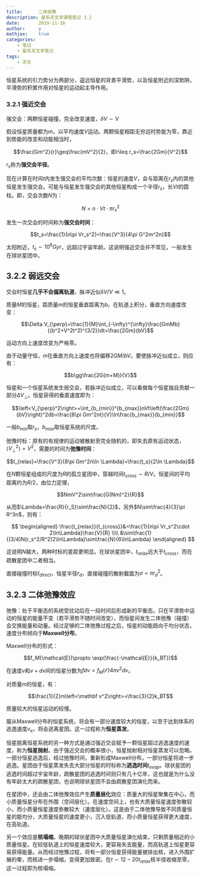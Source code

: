 ```yaml
---
title:      二体弛豫
description: 星系天文学课程笔记 3.2
date:       2019-11-16
author:     y
mathjax:    true
categories:
    - 笔记
    - 星系天文学笔记
tags:
    - 天文
---
```


恒星系统的引力势分为两部分，遥远恒星的背景平滑势，以及恒星附近的深势阱。平滑势的积累作用对恒星的运动起主导作用。

### 3.2.1 强近交会

强交会：两颗恒星碰撞，完全改变速度，$\delta V\sim V$

假设恒星质量都为$m$，以平均速度$V$运动。两颗恒星相距无穷远时势能为零，靠近到势能的改变和动能相当时，

$$\frac{Gm^2}{r}\geq\frac{mV^2}{2}，即r\leq r_s=\frac{2Gm}{V^2}$$

$r_s$称为**强交会半径**。

现在计算在时间$t$内发生强交会的平均次数：恒星的速度$V$，会与距离在$r_s$内的其他恒星发生强交会。可能与恒星发生强交会的其他恒星构成一个半径$r_s$，长$Vt$的圆柱。即，交会次数$N$为：

$$N=n\cdot Vt\cdot\pi r_s^2$$

发生一次交会的时间称为**强交会时间**：

$$t_s=\frac{1}{n\pi Vr_s^2}=\frac{V^3}{4\pi G^2m^2n}$$

太阳附近，$t_s\sim 10^6Gyr$，远超过宇宙年龄。这说明强近交会并不常见，一般发生在球状星团中。

## 3.2.2 弱远交会

交会时恒星**几乎不会偏离轨道**，脉冲近似$\delta V/V\ll 1$。

质量$M$的恒星，距质量$m$的恒星垂直距离为$b$。在轨道上积分，垂直方向速度改变：

$$\Delta V_{\perp}=\frac{1}{M}\int_{-\infty}^{\infty}\frac{GmMb}{(b^2+V^2t^2)^{3/2}}dt=\frac{2Gm}{bV}$$

运动方向上速度改变为严格零。

由于动量守恒，$m$在垂直方向上速度也将偏移$2GM/bV$。要使脉冲近似成立，则应有：

$$b\gg\frac{2G(m+M)}{V}$$

恒星和一个恒星系统发生弱交会，若脉冲近似成立，可以看做每个恒星独自贡献一部分$\Delta V_{\perp}$。恒星获得的垂直速度即为：

$$\left<V_{\perp}^2\right>=\int_{b_{min}}^{b_{max}}nVt\left(\frac{2Gm}{bV}\right)^2db=\frac{8\pi Gm^2nt}{V}\ln\frac{b_{max}}{b_{min}}$$

一般$b_{min}$取$r_s$，$b_{max}$取恒星系统的尺度。

弛豫时标：原有的有规律的运动被散射至完全随机的，即失去原有运动状态，$\left<V_{\perp}^2\right>=V^2$，需要的时间为**弛豫时间**：

$$t_{relax}=\frac{V^3}{8\pi Gm^2n\ln \Lambda}=\frac{t_s}{2\ln \Lambda}$$

在$N$颗恒星组成的尺度为$R$的孤立星团中，穿越时间$t_{cross}\sim R/V$。恒星间的平均距离约为$R/2$，由位力定理，

$$NmV^2\sim\frac{G(Nm)^2}{R}$$

从而$\Lambda=\frac{R}{r_S}\sim\frac{N}{2}$，另外$N\sim\frac{4}{3}\pi R^3n$，则有：

$$
\begin{aligned}
\frac{t_{relax}}{t_{cross}}&=\frac{1}{n\pi Vr_s^2\cdot 2\ln\Lambda}\frac{V}{R}
\\\\ &\sim\frac{1}{(3/4)N(r_s^2/R^2)2\ln\Lambda}\sim\frac{N}{6\ln\Lambda}
\end{aligned}
$$

这说明$N$越大，两种时标的差距更明显。在球状星团中，$t_{relax}$远大于$t_{cross}$，而在疏散星团中二者相当。

直接碰撞时标$t_{direct}$，恒星半径$r_d$，直接碰撞的散射截面为$\sigma=\pi r_d^2$。

## 3.2.3 二体弛豫效应

弛豫：处于平衡态的系统受扰动后在一段时间后形成新的平衡态。只在平滑势中运动的恒星的能量不变（若平滑势不随时间改变），而恒星间发生二体弛豫（碰撞）会交换能量和动量。经过足够的二体弛豫过程之后，恒星的动能趋向于均分状态，速度分布倾向于**Maxwell分布**。

Maxwell分布的形式：

$$f_M(\mathcal{E})\propto \exp(\frac{-\mathcal{E}}{k_BT})$$

在速度$v$和$v+dv$间的恒星分数为$fdv=f_M(\mathcal{E})4\pi v^2dv$。

对质量$m$的恒星，有：

$$\frac{1}{2}m\left<\mathbf v^2\right>=\frac{3}{2}k_BT$$

质量较大的恒星运动的较慢。

服从Maxwell分布的恒星系统，将会有一部分速度较大的恒星，以至于达到体系的逃逸速度$v_e$，将会逃离星团。这一过程称为**恒星蒸发**。

恒星脱离恒星系统的另一种方式是通过强近交会赋予一颗恒星超过逃逸速度的速度，称为**恒星抛射**。由于强近交会的概率很小，恒星抛射相对恒星蒸发可以忽略。一部分恒星逃逸后，经过弛豫时间，重新形成Maxwell分布，一部分恒星将进一步逃逸。星团由于恒星蒸发失去大部分恒星的时标称为**逃逸时间**$t_{evap}$。球状星团的逃逸时间超过宇宙年龄，疏散星团的逃逸时间则只有几十亿年，这也就是为什么没有年龄太大的疏散星团，也说明球状星团不会由疏散星团演化而来。

在星团中，还会由二体弛豫效应产生**质量层化**效应：质量大的恒星聚集在中心，而小质量恒星分布在外围（空间层化）。在速度空间上，也有大质量恒星速度弥散较小，而小质量恒星速度弥散较大（速度层化）。这是由于二体弛豫导致不同质量恒星的能均分，大质量恒星的速度更小，沉入低轨道，而小质量恒星获得更大速度，在高轨道。

另一个效应是**核塌缩**。晚期的球状星团中大质量恒星演化结束，只剩质量相近的小质量恒星。在较低轨道上的恒星速度较大，更容易失去能量，而高轨道上恒星更容易获得能量。从而经过弛豫过程，将有一部分恒星获得能量被排出核，进入外围扩展的晕，而核进一步塌缩，变得更加致密。在$t\sim12-20t_{relax}$核半径收缩至零，这一过程即为核塌缩。